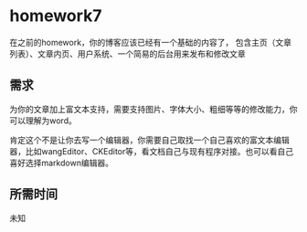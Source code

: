 # homework7

在之前的homework，你的博客应该已经有一个基础的内容了，
包含主页（文章列表）、文章内页、用户系统、一个简易的后台用来发布和修改文章

## 需求
为你的文章加上富文本支持，需要支持图片、字体大小、粗细等等的修改能力，你可以理解为word。

肯定这个不是让你去写一个编辑器，你需要自己取找一个自己喜欢的富文本编辑器，比如wangEditor、CKEditor等，看文档自己与现有程序对接。也可以看自己喜好选择markdown编辑器。

## 所需时间
未知
